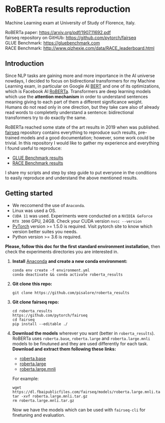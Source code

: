 # RoBERTa results reproduction
Machine Learning exam at University of Study of Florence, Italy.

RoBERTa paper: https://arxiv.org/pdf/1907.11692.pdf \
fairseq repository on GitHUb: https://github.com/pytorch/fairseq \
GLUE Benchmark: https://gluebenchmark.com \
RACE Benchmark: http://www.qizhexie.com/data/RACE_leaderboard.html

## Introduction
Since NLP tasks are gaining more and more importance in the AI universe nowdays, I decided to focus on bidirectional transformers for my Machine Learning exam, in particular on Google AI [BERT](https://arxiv.org/pdf/1810.04805.pdf) and one of its optimizations, which is Facebook AI [RoBERTa](https://arxiv.org/pdf/1907.11692.pdf). Transformers are deep learning models which use the **attention mechanism** in order to understand sentences meaning giving to each part of them a different significance weight. Humans do not read only in one direction, but they take care also of already read words to completetly understand a sentence: bidirectional transformers try to do exactly the same.

RoBERTa reached some state of the art results in 2019 when was published. [fairseq](https://github.com/pytorch/fairseq) repository contains everything to reproduce such results, pre-trained models and a good documentation; however, some work could be trivial. In this repository I would like to gather my experience and everything I found useful to reproduce:
- [GLUE Benchmark results](https://gluebenchmark.com/submission/JuLiHrAkS9VSQRh1W6TJ9V9SOu23/-Lk5ZrckAabWVeQBoxrA)
- [RACE Benchmark results](http://www.cs.cmu.edu/~glai1/data/race/)

I share my scripts and step by step guide to put everyone in the conditions to easily reproduce and understand the above mentioned results.

## Getting started
- We reccomend the use of `Anaconda`.
- Linux was used a OS. 
- `CUDA 11` was used. Experiments were conducted on a `NVIDIA GeForce RTX 3090` GPU, 24GB. Check your CUDA version `nvcc --version`
- [PyTorch](https://pytorch.org/) version >= 1.5.0 is required. Visit pytorch site to know which version better suites you needs.
- Python version >= 3.6 is required.

**Please, follow this doc for the first standard environment installation**, then check the experiments directories you are interested in.

1. **Install** [Anaconda](https://www.anaconda.com/products/individual) **and create a new conda environment:**
    ```shell
    conda env create -f environment.yml
    conda deactivate && conda activate roberta_results
    ```

2. **Git clone this repo:**
    ```shell
    git clone https://github.com/pisalore/roberta_results
    ```  

4. **Git clone fairseq repo:**
    ```shell
    cd roberta_results
    https://github.com/pytorch/fairseq
    cd fairseq
    pip install --editable ./
    ```

5. **Download the models** wherever you want (better in `roberta_results`). RoBERTa uses `roberta.base`, `roberta.large` and `roberta.large.mnli` models to be finutuned and they are used differently for each task. **Download and extract them following these links:**
    - [roberta.base](https://dl.fbaipublicfiles.com/fairseq/models/roberta.base.tar.gz)
    - [roberta.large](https://dl.fbaipublicfiles.com/fairseq/models/roberta.large.tar.gz)
    - [roberta.large.mnli](https://dl.fbaipublicfiles.com/fairseq/models/roberta.large.mnli.tar.gz)

    For example:
    ```shell
    wget https://dl.fbaipublicfiles.com/fairseq/models/roberta.large.mnli.tar.gz
    tar -xvf roberta.large.mnli.tar.gz
    rm roberta.large.mnli.tar.gz
    ```
    Now we have the models which can be used with `fairseq-cli` for finetuning and evaluation. 
